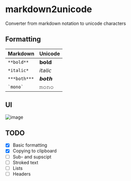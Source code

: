 # markdown2unicode
Converter from markdown notation to unicode characters

## Formatting

| Markdown      | Unicode       |
|---------------|---------------|
| `**bold**`    | 𝗯𝗼𝗹𝗱          |
| `*italic*`    | 𝘪𝘵𝘢𝘭𝘪𝘤          |
| `***both***`  | 𝙗𝙤𝙩𝙝          |
| `` `mono` ``  | 𝚖𝚘𝚗𝚘          |

## UI

![image](https://user-images.githubusercontent.com/51191280/193623658-b4ee2ea7-e9a3-4265-9d00-526c8ca35b29.png)


## TODO

- [x] Basic formatting
- [x] Copying to clipboard
- [ ] Sub- and supscipt
- [ ] Stroked text
- [ ] Lists
- [ ] Headers
